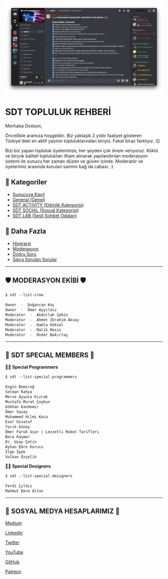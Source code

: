 ![sdt](assets/img/sdt.png)

# SDT TOPLULUK REHBERİ

Merhaba Dostum,

Öncellikle aramıza hoşgeldin. Biz yaklaşık 2 yıldır faaliyet gösteren Türkiye'deki en aktif yazılım topluluklarından biriyiz. Fakat biraz farklıyız. 😉

Bizi biz yapan topluluk üyelerimize, her şeyden çok önem veriyoruz. Köklü ve birçok kaliteli topluluktan ilham alınarak yapılandırılan moderasyon sistemi ile sunucu her zaman düzen ve güven içinde. Moderatör ve üyelerimiz arasında kurulan samimi bağ da cabası. :)

## 📁 Kategoriler
- [Sunucuya Kayıt](pages/register.md)
- [General (Genel)](pages/general.md)                                        
- [SDT ACTIVITY (Etkinlik Kategorisi)](pages/sdt-activity.md)
- [SDT SOCIAL (Sosyal Kategorisi)](pages/sdt-social.md)
- [SDT LAB (Sesli Sohbet Odaları)](pages/sdt-lab.md)

## 🤔 Daha Fazla
- [Hiyerarşi](pages/sdt-hierarchy.md)
- [Moderasyon](pages/moderation.md)
- [Doğru Soru](pages/right-question.md)
- [Sıkça Sorulan Sorular](pages/sss.md)

---

## 🛡 **MODERASYON EKİBİ** 🛡 
```
$ sdt --list-crew

Owner  -  Doğancan Koç
Owner  -  Ömer Ayyıldız
Moderator  -  Abdullah Şahin
Moderator  -  Ahmet İbrahim Aksoy
Moderator  -  Damla Köksal
Moderator  -  Malik Masis
Moderator  -  Önder Bakırtaş
```

---

## 👑 **SDT SPECIAL MEMBERS** 👑

👨‍💻 **Special Programmers**
```
$ sdt --list-special-programmers

Engin Demiroğ 
Selman Kahya
Merve Ayyüce Kızrak
Mustafa Murat Çoşkun
Gökhan Kandemir
Ömer Savaş
Muhammed Hilmi Koca
Eser Ozvataf
Tarık Güney
Ömer Faruk Uçar | Lezzetli Robot Tarifleri
Bora Kaşmer
Dr. Uzay Çetin
Ayhan Emre Korucu
İlge İpek
Volkan Özçelik
```


👨‍🎨 **Special Designers**
```
$ sdt --list-special-designers

Ferdi Çıldız 
Mahmut Emre Altun
```

---

## 🔗 **SOSYAL MEDYA HESAPLARIMIZ** 🔗

[Medium](https://medium.com/software-development-turkey)

[LinkedIn](https://linkedin.com/company/software-development-turkey/)

[Twitter](https://twitter.com/sdtrdev)

[YouTube](https://youtube.com/c/SoftwareDevelopmentTurkey)

[GitHub](https://github.com/softwaredevelopmenttr)

[Patreon](https://patreon.com/softwaredevelopmentturkey)